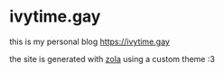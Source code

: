 # ivytime.gay
this is my personal blog https://ivytime.gay 

the site is generated with [zola](https://www.getzola.org/) using a custom theme :3